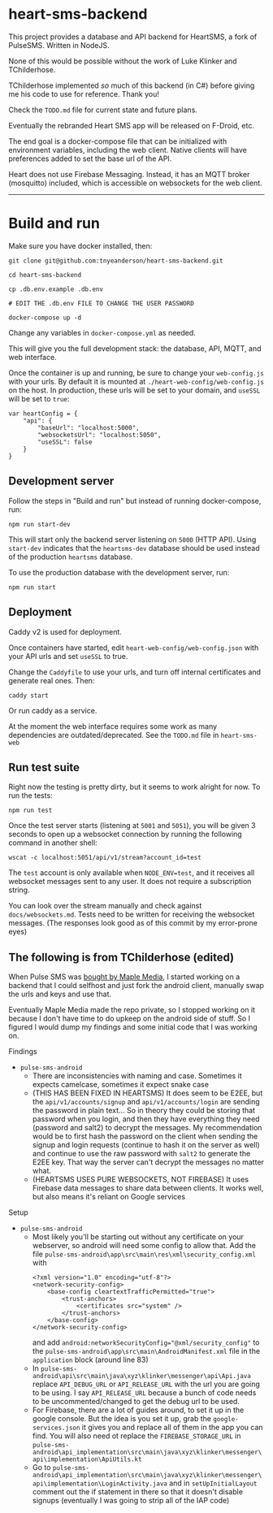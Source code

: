 # heart-sms-backend

This project provides a database and API backend for HeartSMS, a fork of PulseSMS. Written in NodeJS.

None of this would be possible without the work of Luke Klinker and TChilderhose.

TChilderhose implemented *so* much of this backend (in C#) before giving me his code to use for reference. Thank you!

Check the `TODO.md` file for current state and future plans.

Eventually the rebranded Heart SMS app will be released on F-Droid, etc.

The end goal is a docker-compose file that can be initialized with environment variables, including the web client. Native clients will have preferences added to set the base url of the API.

Heart does not use Firebase Messaging. Instead, it has an MQTT broker (mosquitto) included, which is accessible on websockets for the web client.

---

# Build and run

Make sure you have docker installed, then:
```
git clone git@github.com:tnyeanderson/heart-sms-backend.git

cd heart-sms-backend

cp .db.env.example .db.env

# EDIT THE .db.env FILE TO CHANGE THE USER PASSWORD

docker-compose up -d
```

Change any variables in `docker-compose.yml` as needed.

This will give you the full development stack: the database, API, MQTT, and web interface.

Once the container is up and running, be sure to change your `web-config.js` with your urls. By default it is mounted at `./heart-web-config/web-config.js` on the host. In production, these urls will be set to your domain, and `useSSL` will be set to `true`:

```
var heartConfig = {
    "api": {
        "baseUrl": "localhost:5000",
        "websocketsUrl": "localhost:5050",
        "useSSL": false
    }
}
```


## Development server

Follow the steps in "Build and run" but instead of running docker-compose, run:

```
npm run start-dev
```

This will start only the backend server listening on `5000` (HTTP API). Using `start-dev` indicates that the `heartsms-dev` database should be used instead of the production `heartsms` database.

To use the production database with the development server, run:
```
npm run start
```

## Deployment

Caddy v2 is used for deployment.

Once containers have started, edit `heart-web-config/web-config.json` with your API urls and set `useSSL` to true.

Change the `Caddyfile` to use your urls, and turn off internal certificates and generate real ones. Then:

```
caddy start
```

Or run caddy as a service.

At the moment the web interface requires some work as many dependencies are outdated/deprecated. See the `TODO.md` file in `heart-sms-web`


## Run test suite

Right now the testing is pretty dirty, but it seems to work alright for now. To run the tests:

```
npm run test
```

Once the test server starts (listening at `5001` and `5051`), you will be given 3 seconds to open up a websocket connection by running the following command in another shell:

```
wscat -c localhost:5051/api/v1/stream?account_id=test
```

The `test` account is only available when `NODE_ENV=test`, and it receives all websocket messages sent to any user. It does not require a subscription string.

You can look over the stream manually and check against `docs/websockets.md`. Tests need to be written for receiving the websocket messages. (The responses look good as of this commit by my error-prone eyes)


## The following is from TChilderhose (edited)

When Pulse SMS was [bought by Maple Media](https://www.androidpolice.com/2020/10/29/it-looks-like-pulse-sms-has-been-bought-by-maple-media-get-ready-for-intrusive-ads/), I started working on a backend that I could selfhost and just fork the android client, manually swap the urls and keys and use that.

Eventually Maple Media made the repo private, so I stopped working on it because I don't have time to do upkeep on the android side of stuff. So I figured I would dump my findings and some initial code that I was working on.

Findings
- `pulse-sms-android`
  - There are inconsistencies with naming and case. Sometimes it expects camelcase, sometimes it expect snake case
  - (THIS HAS BEEN FIXED IN HEARTSMS) It does seem to be E2EE, but the `api/v1/accounts/signup` and `api/v1/accounts/login` are sending the password in plain text... So in theory they could be storing that password when you login, and then they have everything they need (password and salt2) to decrypt the messages. My recommendation would be to first hash the password on the client when sending the signup and login requests (continue to hash it on the server as well) and continue to use the raw password with `salt2` to generate the E2EE key. That way the server can't decrypt the messages no matter what.
  - (HEARTSMS USES PURE WEBSOCKETS, NOT FIREBASE) It uses Firebase data messages to share data between clients. It works well, but also means it's reliant on Google services
  
Setup
- `pulse-sms-android`
  - Most likely you'll be starting out without any certificate on your webserver, so android will need some config to allow that.
    Add the file `pulse-sms-android\app\src\main\res\xml\security_config.xml` with
    ```
    <?xml version="1.0" encoding="utf-8"?>
    <network-security-config>
        <base-config cleartextTrafficPermitted="true">
            <trust-anchors>
                <certificates src="system" />
            </trust-anchors>
        </base-config>
    </network-security-config>
    ```
    and add `android:networkSecurityConfig="@xml/security_config"` to the `pulse-sms-android\app\src\main\AndroidManifest.xml` file in the `application` block (around line 83)
  - In `pulse-sms-android\api\src\main\java\xyz\klinker\messenger\api\Api.java` replace `API_DEBUG_URL` or `API_RELEASE_URL` with the url you are going to be using. I say `API_RELEASE_URL` because a bunch of code needs to be uncommented/changed to get the debug url to be used.
  - For Firebase, there are a lot of guides around, to set it up in the google console. But the idea is you set it up, grab the `google-services.json` it gives you and replace all of them in the app you can find. You will also need ot replace the `FIREBASE_STORAGE_URL` in `pulse-sms-android\api_implementation\src\main\java\xyz\klinker\messenger\api\implementation\ApiUtils.kt`
  - Go to `pulse-sms-android\api_implementation\src\main\java\xyz\klinker\messenger\api\implementation\LoginActivity.java` and in `setUpInitialLayout` comment out the if statement in there so that it doesn't disable signups (eventually I was going to strip all of the IAP code)
